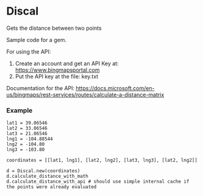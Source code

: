# Discal
Gets the distance between two points

Sample code for a gem.

For using the API:
1. Create an account and get an API Key at: https://www.bingmapsportal.com
2. Put the API key at the file: key.txt

Documentation for the API: https://docs.microsoft.com/en-us/bingmaps/rest-services/routes/calculate-a-distance-matrix

### Example
```
lat1 = 39.06546
lat2 = 33.06546
lat3 = 21.06546
lng1 = -104.88544
lng2 = -104.80
lng3 = -103.80

coordinates = [[lat1, lng1], [lat2, lng2], [lat3, lng3], [lat2, lng2]]

d = Discal.new(coordinates)
d.calculate_distance_with_math
d.calculate_distance_with_api # should use simple internal cache if the points were already evaluated
```
